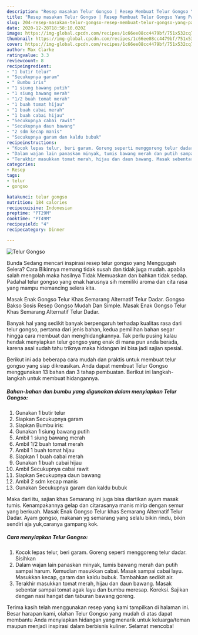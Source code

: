 ```yaml
---
description: "Resep masakan Telur Gongso | Resep Membuat Telur Gongso Yang Paling Enak"
title: "Resep masakan Telur Gongso | Resep Membuat Telur Gongso Yang Paling Enak"
slug: 204-resep-masakan-telur-gongso-resep-membuat-telur-gongso-yang-paling-enak
date: 2020-12-28T18:58:10.020Z
image: https://img-global.cpcdn.com/recipes/1c66ee08cc4479bf/751x532cq70/telur-gongso-foto-resep-utama.jpg
thumbnail: https://img-global.cpcdn.com/recipes/1c66ee08cc4479bf/751x532cq70/telur-gongso-foto-resep-utama.jpg
cover: https://img-global.cpcdn.com/recipes/1c66ee08cc4479bf/751x532cq70/telur-gongso-foto-resep-utama.jpg
author: Max Clarke
ratingvalue: 3.3
reviewcount: 8
recipeingredient:
- "1 butir telur"
- "Secukupnya garam"
- " Bumbu iris"
- "1 siung bawang putih"
- "1 siung bawang merah"
- "1/2 buah tomat merah"
- "1 buah tomat hijau"
- "1 buah cabai merah"
- "1 buah cabai hijau"
- "Secukupnya cabai rawit"
- "Secukupnya daun bawang"
- "2 sdm kecap manis"
- "Secukupnya garam dan kaldu bubuk"
recipeinstructions:
- "Kocok lepas telur, beri garam. Goreng seperti menggoreng telur dadar. Sisihkan"
- "Dalam wajan lain panaskan minyak, tumis bawang merah dan putih sampai harum. Kemudian masukkan cabai. Masak sampai cabai layu. Masukkan kecap, garam dan kaldu bubuk. Tambahkan sedikit air."
- "Terakhir masukkan tomat merah, hijau dan daun bawang. Masak sebentar sampai tomat agak layu dan bumbu meresap. Koreksi. Sajikan dengan nasi hangat dan taburan bawang goreng."
categories:
- Resep
tags:
- telur
- gongso

katakunci: telur gongso 
nutrition: 184 calories
recipecuisine: Indonesian
preptime: "PT29M"
cooktime: "PT49M"
recipeyield: "4"
recipecategory: Dinner

---
```



![Telur Gongso](https://img-global.cpcdn.com/recipes/1c66ee08cc4479bf/751x532cq70/telur-gongso-foto-resep-utama.jpg)

Bunda Sedang mencari inspirasi resep telur gongso yang Menggugah Selera? Cara Bikinnya memang tidak susah dan tidak juga mudah. apabila salah mengolah maka hasilnya Tidak Memuaskan dan bahkan tidak sedap. Padahal telur gongso yang enak harusnya sih memiliki aroma dan cita rasa yang mampu memancing selera kita.

Masak Enak Gongso Telur Khas Semarang Alternatif Telur Dadar. Gongso Bakso Sosis Resep Gongso Mudah Dan Simple. Masak Enak Gongso Telur Khas Semarang Alternatif Telur Dadar.

Banyak hal yang sedikit banyak berpengaruh terhadap kualitas rasa dari telur gongso, pertama dari jenis bahan, kedua pemilihan bahan segar hingga cara membuat dan menghidangkannya. Tak perlu pusing kalau hendak menyiapkan telur gongso yang enak di mana pun anda berada, karena asal sudah tahu triknya maka hidangan ini bisa jadi sajian spesial.


Berikut ini ada beberapa cara mudah dan praktis untuk membuat telur gongso yang siap dikreasikan. Anda dapat membuat Telur Gongso menggunakan 13 bahan dan 3 tahap pembuatan. Berikut ini langkah-langkah untuk membuat hidangannya.

<!--inarticleads1-->

##### Bahan-bahan dan bumbu yang digunakan dalam menyiapkan Telur Gongso:

1. Gunakan 1 butir telur
1. Siapkan Secukupnya garam
1. Siapkan  Bumbu iris:
1. Gunakan 1 siung bawang putih
1. Ambil 1 siung bawang merah
1. Ambil 1/2 buah tomat merah
1. Ambil 1 buah tomat hijau
1. Siapkan 1 buah cabai merah
1. Gunakan 1 buah cabai hijau
1. Ambil Secukupnya cabai rawit
1. Siapkan Secukupnya daun bawang
1. Ambil 2 sdm kecap manis
1. Gunakan Secukupnya garam dan kaldu bubuk


Maka dari itu, sajian khas Semarang ini juga bisa diartikan ayam masak tumis. Kenampakannya gelap dan citarasanya manis mirip dengan semur yang berkuah. Masak Enak Gongso Telur khas Semarang Alternatif Telur Dadar. Ayam gongso, makanan yg semarang yang selalu bikin rindu, bikin sendiri aja yuk,caranya gampang kok. 

<!--inarticleads2-->

##### Cara menyiapkan Telur Gongso:

1. Kocok lepas telur, beri garam. Goreng seperti menggoreng telur dadar. Sisihkan
1. Dalam wajan lain panaskan minyak, tumis bawang merah dan putih sampai harum. Kemudian masukkan cabai. Masak sampai cabai layu. Masukkan kecap, garam dan kaldu bubuk. Tambahkan sedikit air.
1. Terakhir masukkan tomat merah, hijau dan daun bawang. Masak sebentar sampai tomat agak layu dan bumbu meresap. Koreksi. Sajikan dengan nasi hangat dan taburan bawang goreng.




Terima kasih telah menggunakan resep yang kami tampilkan di halaman ini. Besar harapan kami, olahan Telur Gongso yang mudah di atas dapat membantu Anda menyiapkan hidangan yang menarik untuk keluarga/teman maupun menjadi inspirasi dalam berbisnis kuliner. Selamat mencoba!

